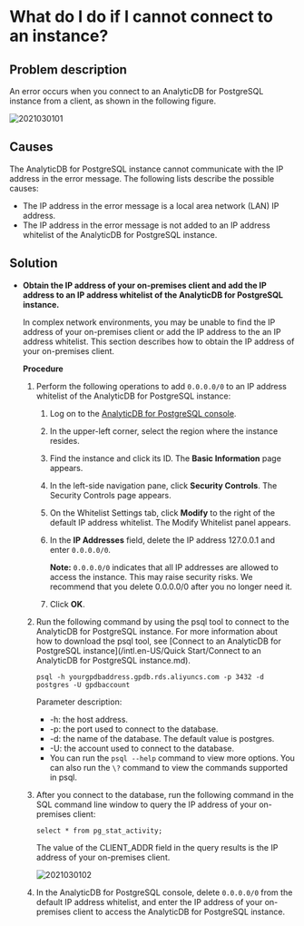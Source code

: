 # What do I do if I cannot connect to an instance?

## Problem description

An error occurs when you connect to an AnalyticDB for PostgreSQL instance from a client, as shown in the following figure.

![2021030101](https://static-aliyun-doc.oss-accelerate.aliyuncs.com/assets/img/en-US/2663654161/p244023.png)

## Causes

The AnalyticDB for PostgreSQL instance cannot communicate with the IP address in the error message. The following lists describe the possible causes:

-   The IP address in the error message is a local area network \(LAN\) IP address.
-   The IP address in the error message is not added to an IP address whitelist of the AnalyticDB for PostgreSQL instance.

## Solution

-   **Obtain the IP address of your on-premises client and add the IP address to an IP address whitelist of the AnalyticDB for PostgreSQL instance.**

    In complex network environments, you may be unable to find the IP address of your on-premises client or add the IP address to the an IP address whitelist. This section describes how to obtain the IP address of your on-premises client.

    **Procedure**

    1.  Perform the following operations to add `0.0.0.0/0` to an IP address whitelist of the AnalyticDB for PostgreSQL instance:
        1.  Log on to the [AnalyticDB for PostgreSQL console](https://gpdb.console.aliyun.com).
        2.  In the upper-left corner, select the region where the instance resides.
        3.  Find the instance and click its ID. The **Basic Information** page appears.
        4.  In the left-side navigation pane, click **Security Controls**. The Security Controls page appears.

        5.  On the Whitelist Settings tab, click **Modify** to the right of the default IP address whitelist. The Modify Whitelist panel appears.
        6.  In the **IP Addresses** field, delete the IP address 127.0.0.1 and enter `0.0.0.0/0`.

            **Note:** `0.0.0.0/0` indicates that all IP addresses are allowed to access the instance. This may raise security risks. We recommend that you delete 0.0.0.0/0 after you no longer need it.

        7.  Click **OK**.
    2.  Run the following command by using the psql tool to connect to the AnalyticDB for PostgreSQL instance. For more information about how to download the psql tool, see [Connect to an AnalyticDB for PostgreSQL instance](/intl.en-US/Quick Start/Connect to an AnalyticDB for PostgreSQL instance.md).

        ```
        psql -h yourgpdbaddress.gpdb.rds.aliyuncs.com -p 3432 -d postgres -U gpdbaccount
        ```

        Parameter description:

        -   -h: the host address.
        -   -p: the port used to connect to the database.
        -   -d: the name of the database. The default value is postgres.
        -   -U: the account used to connect to the database.
        -   You can run the `psql --help` command to view more options. You can also run the `\?` command to view the commands supported in psql.
    3.  After you connect to the database, run the following command in the SQL command line window to query the IP address of your on-premises client:

        ```
        select * from pg_stat_activity;
        ```

        The value of the CLIENT\_ADDR field in the query results is the IP address of your on-premises client.

        ![2021030102](https://static-aliyun-doc.oss-accelerate.aliyuncs.com/assets/img/en-US/7931129951/p38978.png)

    4.  In the AnalyticDB for PostgreSQL console, delete `0.0.0.0/0` from the default IP address whitelist, and enter the IP address of your on-premises client to access the AnalyticDB for PostgreSQL instance.

